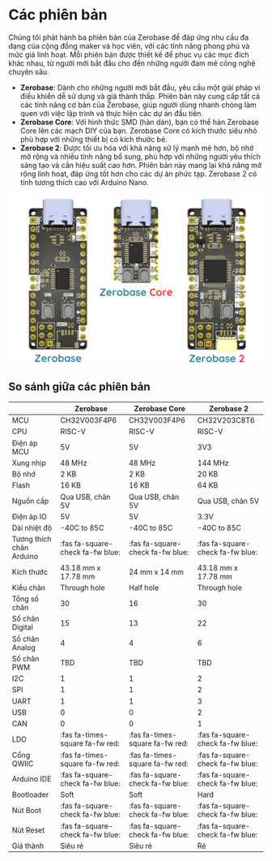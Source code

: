 <br>
<br>
<br>

# Các phiên bản

Chúng tôi phát hành ba phiên bản của Zerobase để đáp ứng nhu cầu đa dạng của cộng đồng maker và học viên, với các tính năng phong phú và mức giá linh hoạt. Mỗi phiên bản được thiết kế để phục vụ các mục đích khác nhau, từ người mới bắt đầu cho đến những người đam mê công nghệ chuyên sâu.

- **Zerobase**: Dành cho những người mới bắt đầu, yêu cầu một giải pháp vi điều khiển dễ sử dụng và giá thành thấp. Phiên bản này cung cấp tất cả các tính năng cơ bản của Zerobase, giúp người dùng nhanh chóng làm quen với việc lập trình và thực hiện các dự án đầu tiên.
- **Zerobase Core**: Với hình thức SMD (hàn dán), bạn có thể hàn Zerobase Core lên các mạch DIY của bạn. Zerobase Core có kích thước siêu nhỏ phù hợp với những thiết bị có kích thước bé.
- **Zerobase 2**: Được tối ưu hóa với khả năng xử lý mạnh mẽ hơn, bộ nhớ mở rộng và nhiều tính năng bổ sung, phù hợp với những người yêu thích sáng tạo và cần hiệu suất cao hơn. Phiên bản này mang lại khả năng mở rộng linh hoạt, đáp ứng tốt hơn cho các dự án phức tạp. Zerobase 2 có tính tương thích cao với Arduino Nano.

![Các phiên bản Zerobase](../../_media/Zerobase_versions.png)

## So sánh giữa các phiên bản
|           | Zerobase  | Zerobase Core | Zerobase 2 |
|-----------|-----------|---------------|------------|
| MCU | CH32V003F4P6 | CH32V003F4P6 | CH32V203C8T6 |
| CPU | RISC-V | RISC-V | RISC-V |
| Điện áp MCU | 5V | 5V | 3V3 |
| Xung nhịp | 48 MHz | 48 MHz | 144 MHz |
| Bộ nhớ | 2 KB | 2 KB | 20 KB |
| Flash | 16 KB | 16 KB | 64 KB |
| Nguồn cấp | Qua USB, chân 5V | Qua USB, chân 5V | Qua USB, chân 5V |
| Điện áp IO | 5V | 5V | 3.3V |
| Dải nhiệt độ | -40C to 85C | -40C to 85C | -40C to 85C |
| Tương thích chân Arduino | :fas fa-square-check fa-fw blue: | :fas fa-square-check fa-fw blue: | :fas fa-square-check fa-fw blue: |
| Kích thước | 43.18 mm x 17.78 mm | 24 mm x 14 mm | 43.18 mm x 17.78 mm |
| Kiểu chân | Through hole | Half hole | Through hole |
| Tổng số chân | 30 | 16 | 30 |
| Số chân Digital | 15 | 13 | 22 |
| Số chân Analog | 4 | 4 | 6 | 
| Số chân PWM | TBD | TBD | TBD | 
| I2C | 1 | 1 | 2 | 
| SPI | 1 | 1 | 2 | 
| UART | 1 | 1 | 3 |
| USB | 0 | 0 | 2 |
| CAN | 0 | 0 | 1 |
| LDO | :fas fa-times-square fa-fw red: | :fas fa-times-square fa-fw red: | :fas fa-square-check fa-fw blue: |
| Cổng QWIIC | :fas fa-times-square fa-fw red: | :fas fa-times-square fa-fw red: | :fas fa-square-check fa-fw blue: |
| Arduino IDE | :fas fa-square-check fa-fw blue: | :fas fa-square-check fa-fw blue: | :fas fa-square-check fa-fw blue: |
| Bootloader | Soft | Soft | Hard |
| Nút Boot | :fas fa-square-check fa-fw blue: | :fas fa-square-check fa-fw blue: | :fas fa-square-check fa-fw blue: |
| Nút Reset | :fas fa-square-check fa-fw blue: | :fas fa-square-check fa-fw blue: | :fas fa-square-check fa-fw blue: |
| Giá thành | Siêu rẻ | Siêu rẻ | Rẻ |

